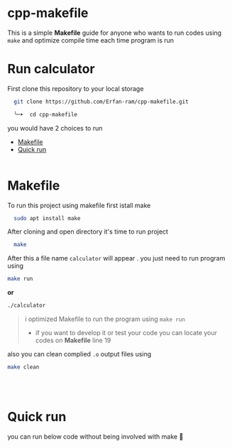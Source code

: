 # cpp-makefile
This is a simple **Makefile** guide for anyone who wants to run codes using `make` and optimize compile time each time program is run

# Run calculator

First clone this repository to your local storage

```bash
  git clone https://github.com/Erfan-ram/cpp-makefile.git

  ╰─➤  cd cpp-makefile

```
you would have 2 choices to run
- [Makefile](#Makefile)
- [Quick run](#Quick-run)
<br><br/>
# Makefile <!--Makefile-->
To run this project using makefile first istall make

```bash
  sudo apt install make
```
After cloning and open directory it's time to run project

```bash
  make
```

After this a file name `calculator` will appear . you just need to run program using 
```bash
make run
```
**or**
```bash
./calculator
```
> i optimized Makefile to run the program using `make run` 
> - if you want to develop it or test your code you can locate your codes on **Makefile** line 19

also you can clean complied `.o` output files using 
```bash
make clean
```
<br><br/>
# Quick run <!--Quick run-->
you can run below code without being involved with make :smiling_face_with_tear:	